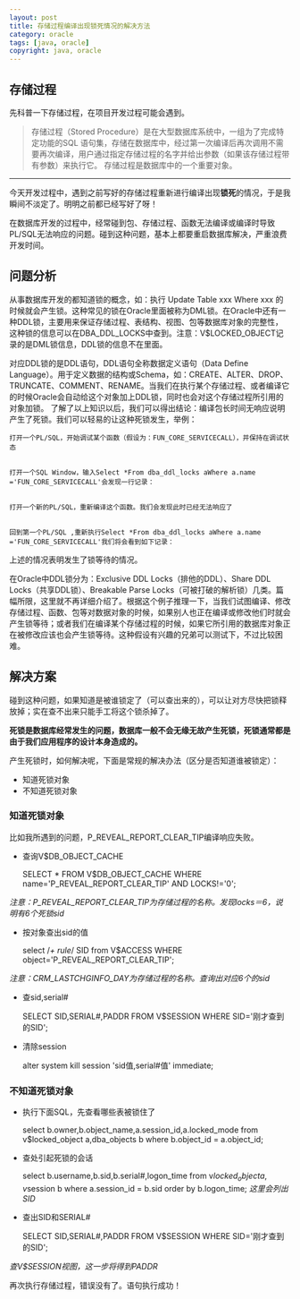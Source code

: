 ```yaml
---
layout: post
title: 存储过程编译出现锁死情况的解决方法
category: oracle
tags: [java, oracle]
copyright: java, oracle
---
```



## 存储过程
先科普一下存储过程，在项目开发过程可能会遇到。

>存储过程（Stored Procedure）是在大型数据库系统中，一组为了完成特定功能的SQL 语句集，存储在数据库中，经过第一次编译后再次调用不需要再次编译，用户通过指定存储过程的名字并给出参数（如果该存储过程带有参数）来执行它。 存储过程是数据库中的一个重要对象。

----------


今天开发过程中，遇到之前写好的存储过程重新进行编译出现**锁死**的情况，于是我瞬间不淡定了。明明之前都已经写好了呀！

在数据库开发的过程中，经常碰到包、存储过程、函数无法编译或编译时导致PL/SQL无法响应的问题。碰到这种问题，基本上都要重启数据库解决，严重浪费开发时间。

## 问题分析

从事数据库开发的都知道锁的概念，如：执行 Update Table xxx Where xxx 的时候就会产生锁。这种常见的锁在Oracle里面被称为DML锁。在Oracle中还有一种DDL锁，主要用来保证存储过程、表结构、视图、包等数据库对象的完整性，这种锁的信息可以在DBA_DDL_LOCKS中查到。注意：V$LOCKED_OBJECT记录的是DML锁信息，DDL锁的信息不在里面。

对应DDL锁的是DDL语句，DDL语句全称数据定义语句（Data Define Language）。用于定义数据的结构或Schema，如：CREATE、ALTER、DROP、TRUNCATE、COMMENT、RENAME。当我们在执行某个存储过程、或者编译它的时候Oracle会自动给这个对象加上DDL锁，同时也会对这个存储过程所引用的对象加锁。
了解了以上知识以后，我们可以得出结论：编译包长时间无响应说明产生了死锁。我们可以轻易的让这种死锁发生，举例：

    打开一个PL/SQL，开始调试某个函数（假设为：FUN_CORE_SERVICECALL），并保持在调试状态


    打开一个SQL Window，输入Select *From dba_ddl_locks aWhere a.name ='FUN_CORE_SERVICECALL'会发现一行记录：


    打开一个新的PL/SQL，重新编译这个函数。我们会发现此时已经无法响应了


    回到第一个PL/SQL ,重新执行Select *From dba_ddl_locks aWhere a.name ='FUN_CORE_SERVICECALL'我们将会看到如下记录：
上述的情况表明发生了锁等待的情况。


在Oracle中DDL锁分为：Exclusive DDL Locks（排他的DDL）、Share DDL Locks（共享DDL锁）、Breakable Parse Locks（可被打破的解析锁）几类。篇幅所限，这里就不再详细介绍了。根据这个例子推理一下，当我们试图编译、修改存储过程、函数、包等对数据对象的时候，如果别人也正在编译或修改他们时就会产生锁等待；或者我们在编译某个存储过程的时候，如果它所引用的数据库对象正在被修改应该也会产生锁等待。这种假设有兴趣的兄弟可以测试下，不过比较困难。


## 解决方案

碰到这种问题，如果知道是被谁锁定了（可以查出来的），可以让对方尽快把锁释放掉；实在查不出来只能手工将这个锁杀掉了。

**死锁是数据库经常发生的问题，数据库一般不会无缘无故产生死锁，死锁通常都是由于我们应用程序的设计本身造成的。**

产生死锁时，如何解决呢，下面是常规的解决办法（区分是否知道谁被锁定）：
 - 知道死锁对象
 - 不知道死锁对象

### 知道死锁对象
  
比如我所遇到的问题，P_REVEAL_REPORT_CLEAR_TIP编译响应失败。

 - 查询V$DB_OBJECT_CACHE


    SELECT * FROM V$DB_OBJECT_CACHE WHERE name='P_REVEAL_REPORT_CLEAR_TIP' AND LOCKS!='0';

*注意：P_REVEAL_REPORT_CLEAR_TIP为存储过程的名称。发现locks＝6，说明有6个死锁sid*

 - 按对象查出sid的值


    select /*+ rule*/  SID from V$ACCESS WHERE object='P_REVEAL_REPORT_CLEAR_TIP';

*注意：CRM_LASTCHGINFO_DAY为存储过程的名称。查询出对应6个的sid*

 - 查sid,serial#


    SELECT SID,SERIAL#,PADDR FROM V$SESSION WHERE SID='刚才查到的SID';

 - 清除session


    alter system kill session 'sid值,serial#值' immediate;

### 不知道死锁对象

 -  执行下面SQL，先查看哪些表被锁住了


    select b.owner,b.object_name,a.session_id,a.locked_mode from v$locked_object a,dba_objects b where b.object_id = a.object_id;

 - 查处引起死锁的会话


    select b.username,b.sid,b.serial#,logon_time from v$locked_object a,v$session b where a.session_id = b.sid order by b.logon_time;
*这里会列出SID*

 - 查出SID和SERIAL#


    SELECT SID,SERIAL#,PADDR FROM V$SESSION WHERE SID='刚才查到的SID';

*查V$SESSION视图，这一步将得到PADDR*


再次执行存储过程，错误没有了。语句执行成功！
